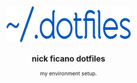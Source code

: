 <p align="center">
  <img src="https://raw.githubusercontent.com/nficano/dotfiles/master/artwork/logo@2x.png" alt="dotfiles" width="331" height="97">
</p>

<h2 align="center">
  <b>nick ficano dotfiles</b>
</h2>

<p align="center">
  my environment setup.
</p>
